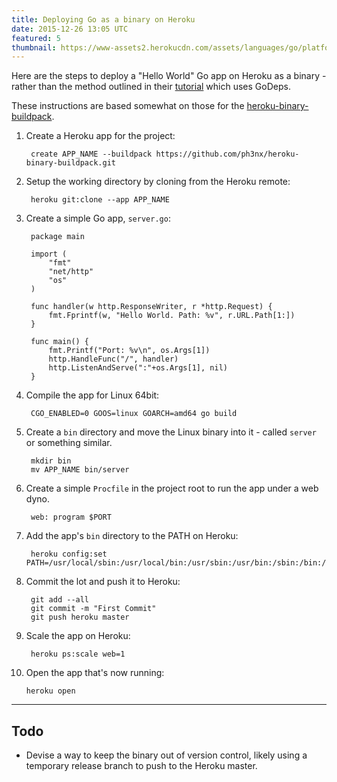 ```yaml
---
title: Deploying Go as a binary on Heroku
date: 2015-12-26 13:05 UTC
featured: 5
thumbnail: https://www-assets2.herokucdn.com/assets/languages/go/platform-b2790dda558414c70924b86205bf1204a2b9e9cccd6133d7a8d67fe983f6dcbb.png
---
```

Here are the steps to deploy a "Hello World" Go app on Heroku as a binary - rather than the method outlined in their [tutorial](https://www.heroku.com/go#see-it-in-action) which uses GoDeps.

These instructions are based somewhat on those for the [heroku-binary-buildpack](https://github.com/ph3nx/heroku-binary-buildpack).

1. Create a Heroku app for the project:

        create APP_NAME --buildpack https://github.com/ph3nx/heroku-binary-buildpack.git

2. Setup the working directory by cloning from the Heroku remote:

        heroku git:clone --app APP_NAME

3. Create a simple Go app, `server.go`:

        package main

        import (
            "fmt"
            "net/http"
            "os"
        )

        func handler(w http.ResponseWriter, r *http.Request) {
            fmt.Fprintf(w, "Hello World. Path: %v", r.URL.Path[1:])
        }

        func main() {
            fmt.Printf("Port: %v\n", os.Args[1])
            http.HandleFunc("/", handler)
            http.ListenAndServe(":"+os.Args[1], nil)
        }

4. Compile the app for Linux 64bit:

        CGO_ENABLED=0 GOOS=linux GOARCH=amd64 go build

5. Create a `bin` directory and move the Linux binary into it - called `server` or something similar.

        mkdir bin
        mv APP_NAME bin/server

6. Create a simple `Procfile` in the project root to run the app under a web dyno.

        web: program $PORT

7. Add the app's `bin` directory to the PATH on Heroku:

        heroku config:set PATH=/usr/local/sbin:/usr/local/bin:/usr/sbin:/usr/bin:/sbin:/bin:/app/bin

8. Commit the lot and push it to Heroku:

        git add --all
        git commit -m "First Commit"
        git push heroku master

9. Scale the app on Heroku:

        heroku ps:scale web=1

10. Open the app that's now running:

        heroku open

- - -

## Todo
* Devise a way to keep the binary out of version control, likely using a temporary release branch to push to the Heroku master.
